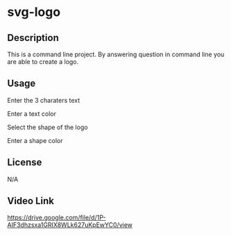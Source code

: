 # svg-logo

## Description
This is a command line project. By answering question in command line you are able to create a logo.

## Usage
Enter the 3 charaters text

Enter a text color

Select the shape of the logo

Enter a shape color

## License
N/A

## Video Link
https://drive.google.com/file/d/1P-AIF3dhzsxa1GRIX8WLk627uKpEwYC0/view